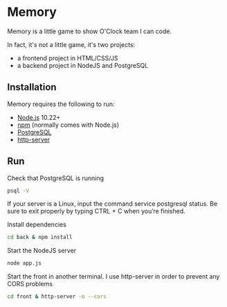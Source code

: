 # Memory

Memory is a little game to show O'Clock team I can code.

In fact, it's not a little game, it's two projects:

- a frontend project in HTML/CSS/JS
- a backend project in NodeJS and PostgreSQL

## Installation

Memory requires the following to run:

- [Node.js][node] 10.22+
- [npm][npm] (normally comes with Node.js)
- [PostgreSQL][postgresql]
- [http-server][http-server]

[node]: https://nodejs.org/
[npm]: https://www.npmjs.com/
[postgresql]: https://www.postgresql.org/download/
[http-server]: https://www.npmjs.com/package/http-server

## Run

Check that PostgreSQL is running

 ```bash
psql -V
```

If your server is a Linux, input the command service postgresql status. Be sure to exit properly by typing CTRL + C when you’re finished.

Install dependencies

 ```bash
 cd back & npm install
 ```

Start the NodeJS server

 ```bash
node app.js
 ```

Start the front in another terminal.
I use http-server in order to prevent any CORS problems

 ```bash
 cd front & http-server -o --cors
 ```
